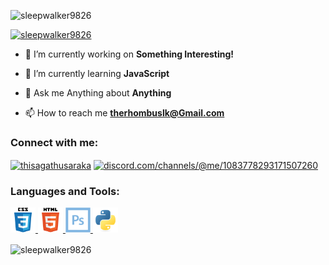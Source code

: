 <p align="left"> <img src="https://komarev.com/ghpvc/?username=sleepwalker9826&label=Profile%20views&color=0e75b6&style=flat" alt="sleepwalker9826" /> </p>

<p align="left"> <a href="https://github.com/ryo-ma/github-profile-trophy"><img src="https://github-profile-trophy.vercel.app/?username=sleepwalker9826" alt="sleepwalker9826" /></a> </p>

- 🔭 I’m currently working on **Something Interesting!**

- 🌱 I’m currently learning **JavaScript**

- 💬 Ask me Anything about **Anything**

- 📫 How to reach me **therhombuslk@Gmail.com**

<h3 align="left">Connect with me:</h3>
<p align="left">
<a href="https://instagram.com/thisagathusaraka" target="blank"><img align="center" src="https://raw.githubusercontent.com/rahuldkjain/github-profile-readme-generator/master/src/images/icons/Social/instagram.svg" alt="thisagathusaraka" height="30" width="40" /></a>
<a href="https://discord.gg/discord.com/channels/@me/1083778293171507260" target="blank"><img align="center" src="https://raw.githubusercontent.com/rahuldkjain/github-profile-readme-generator/master/src/images/icons/Social/discord.svg" alt="discord.com/channels/@me/1083778293171507260" height="30" width="40" /></a>
</p>

<h3 align="left">Languages and Tools:</h3>
<p align="left"> <a href="https://www.w3schools.com/css/" target="_blank" rel="noreferrer"> <img src="https://raw.githubusercontent.com/devicons/devicon/master/icons/css3/css3-original-wordmark.svg" alt="css3" width="40" height="40"/> </a> <a href="https://www.w3.org/html/" target="_blank" rel="noreferrer"> <img src="https://raw.githubusercontent.com/devicons/devicon/master/icons/html5/html5-original-wordmark.svg" alt="html5" width="40" height="40"/> </a> <a href="https://www.photoshop.com/en" target="_blank" rel="noreferrer"> <img src="https://raw.githubusercontent.com/devicons/devicon/master/icons/photoshop/photoshop-line.svg" alt="photoshop" width="40" height="40"/> </a> <a href="https://www.python.org" target="_blank" rel="noreferrer"> <img src="https://raw.githubusercontent.com/devicons/devicon/master/icons/python/python-original.svg" alt="python" width="40" height="40"/> </a> </p>

<p><img align="center" src="https://github-readme-stats.vercel.app/api/top-langs?username=sleepwalker9826&show_icons=true&locale=en&layout=compact" alt="sleepwalker9826" /></p>
